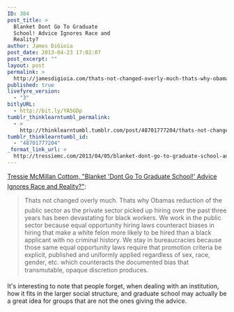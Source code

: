 ```yaml
---
ID: 384
post_title: >
  Blanket Dont Go To Graduate
  School! Advice Ignores Race and
  Reality?
author: James DiGioia
post_date: 2013-04-23 17:02:07
post_excerpt: ""
layout: post
permalink: >
  http://jamesdigioia.com/thats-not-changed-overly-much-thats-why-obamas/
published: true
livefyre_version:
  - "3"
bitlyURL:
  - http://bit.ly/YA5GDp
tumblr_thinklearntumbl_permalink:
  - >
    http://thinklearntumbl.tumblr.com/post/48701777204/thats-not-changed-overly-much-thats-why-obamas
tumblr_thinklearntumbl_id:
  - "48701777204"
_format_link_url: >
  http://tressiemc.com/2013/04/05/blanket-dont-go-to-graduate-school-advice-ignores-race-and-reality/
---
```

[Tressie McMillan Cottom, "Blanket 'Dont Go To Graduate School!' Advice Ignores Race and Reality?"][1]:

> Thats not changed overly much. Thats why Obamas reduction of the public sector as the private sector picked up hiring over the past three years has been devastating for black workers. We work in the public sector because equal opportunity hiring laws counteract biases in hiring that make a white felon more likely to be hired than a black applicant with no criminal history. We stay in bureaucracies because those same equal opportunity laws require that promotion criteria be explicit, published and uniformly applied regardless of sex, race, gender, etc. which counteracts the documented bias that transmutable, opaque discretion produces.

It's interesting to note that people forget, when dealing with an institution, how it fits in the larger social structure, and graduate school may actually be a great idea for groups that are not the ones giving the advice.

 [1]: http://tressiemc.com/2013/04/05/blanket-dont-go-to-graduate-school-advice-ignores-race-and-reality/